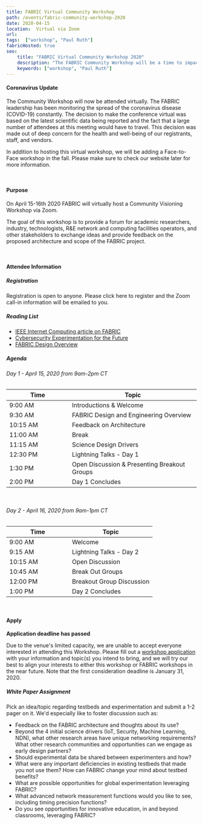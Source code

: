 ```yaml
---
title: FABRIC Virtual Community Workshop
path: /events/fabric-community-workshop-2020
date: 2020-04-15
location:  Virtual via Zoom
url: 
tags:  ["workshop", "Paul Ruth"] 
fabricHosted: true
seo:
    title: "FABRIC Virtual Community Workshop 2020"
    description: "The FABRIC Community Workshop will be a time to impact the future of FABRIC."
    keywords: ["workshop", "Paul Ruth"]
---
```


#### Coronavirus Update

The Community Workshop will now be attended virtually. The FABRIC leadership has been monitoring the spread of the coronavirus disease (COVID-19) constantly. The decision to make the conference virtual was based on the latest scientific data being reported and the fact that a large number of attendees at this meeting would have to travel. This decision was made out of deep concern for the health and well-being of our registrants, staff, and vendors. 

In addition to hosting this virtual workshop, we will be adding a Face-to-Face workshop in the fall. Please make sure to check our website later for more information.

<br>

#### Purpose

On April 15-16th 2020 FABRIC will virtually host a Community Visioning Workshop via Zoom.

The goal of this workshop is to provide a forum for academic researchers, industry, technologists, R&E network and computing facilities operators, and other stakeholders to exchange ideas and provide feedback on the proposed architecture and scope of the FABRIC project.

<br>

#### Attendee Information

##### Registration

Registration is open to anyone. Please click here to register and the Zoom call-in information will be emailed to you.

##### Reading List

- [IEEE Internet Computing article on FABRIC](https://ieeexplore.ieee.org/document/8972790)
- [Cybersecurity Experimentation for the Future](https://www.cyberexperimentation.org/)
- [FABRIC Design Overview](https://docs.google.com/presentation/d/1opK4SfLcDhpAx_9nZmrG3pCseh5UI8qQLFGh6hoZkAY/edit?usp=sharing)

##### Agenda

###### Day 1 - April 15, 2020 from 9am-2pm CT

<table>
    <thead>
        <tr>
            <th>Time</th>
            <th>Topic</th>
        </tr>
    </thead>
    <tbody>
        <tr>
            <td style="width: 150px; max-width: 200px;">9:00 AM</td><td>Introductions & Welcome</td>
        </tr>
        <tr>
            <td>9:30 AM</td><td>FABRIC Design and Engineering Overview</td>
        </tr>
        <tr>
            <td>10:15 AM</td><td>Feedback on Architecture </td>
        </tr>
        <tr>
            <td>11:00 AM</td><td>Break</td>
        </tr>
        <tr>
            <td>11:15 AM</td><td>Science Design Drivers</td>
        </tr>
        <tr>
            <td>12:30 PM</td><td>Lightning Talks - Day 1 </td>
        </tr>
        <tr>
            <td>1:30 PM</td><td>Open Discussion & Presenting Breakout Groups</td>
        </tr>
        <tr>
            <td>2:00 PM</td><td>Day 1 Concludes</td>
        </tr>
    </tbody>
</table>

<br>

###### Day 2 - April 16, 2020 from 9am-1pm CT

<table>
    <thead>
        <tr>
            <th>Time</th>
            <th>Topic</th>
        </tr>
    </thead>
    <tbody>
        <tr>
            <td style="width: 150px; max-width: 200px;">9:00 AM</td>
            <td>Welcome </td>
        </tr>
        <tr>
            <td>9:15 AM</td>
            <td>Lightning Talks - Day 2 </td>
        </tr>
        <tr>
            <td>10:15 AM</td>
            <td>Open Discussion</td>
        </tr>
        <tr>
            <td>10:45 AM</td>
            <td>Break Out Groups</td>
        </tr>
        <tr>
            <td>12:00 PM</td>
            <td>Breakout Group Discussion </td>
        </tr>
        <tr>
            <td>1:00 PM</td>
            <td>Day 2 Concludes</td>
        </tr>
    </tbody>
</table>

<br>

#### Apply

**Application deadline has passed**

Due to the venue's limited capacity, we are unable to accept everyone interested in attending this Workshop. Please fill out a [workshop application](https://share.hsforms.com/1PqMZ33k7TyW5nvHIUodgyw3ry9k) with your information and topic(s) you intend to bring, and we will try our best to align your interests to either this workshop or FABRIC workshops in the near future. Note that the first consideration deadline is January 31, 2020.

##### White Paper Assignment

Pick an idea/topic regarding testbeds and experimentation and submit a 1-2 pager on it. We'd especially like to foster discussion such as:

+ Feedback on the FABRIC architecture and thoughts about its use?
+ Beyond the 4 initial science drivers (IoT, Security, Machine Learning, NDN), what other research areas have unique networking requirements? What other research communities and opportunities can we engage as early design partners?
+ Should experimental data be shared between experimenters and how?
+ What were any important deficiencies in existing testbeds that made you not use them? How can FABRIC change your mind about testbed benefits?
+ What are possible opportunities for global experimentation leveraging FABRIC?
+ What advanced network measurement functions would you like to see, including timing precision functions?
+ Do you see opportunities for innovative education, in and beyond classrooms, leveraging FABRIC?




